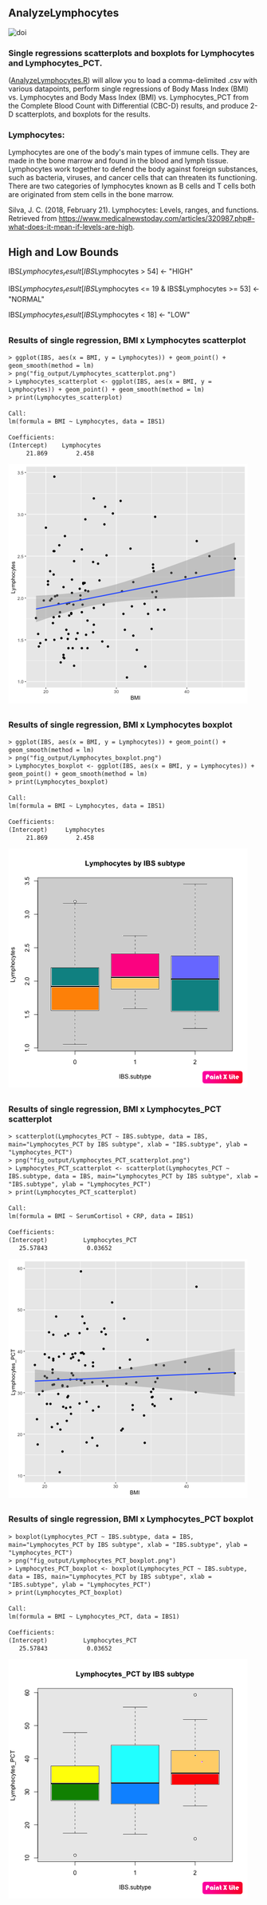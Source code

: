 ## AnalyzeLymphocytes
![doi](../master/Images/zenodo.3373938.svg?sanitize=true)

### Single regressions scatterplots and boxplots for Lymphocytes and Lymphocytes_PCT.
([AnalyzeLymphocytes.R](../master/AnalyzeLymphocytes.R))
will allow you to load a comma-delimited .csv with various datapoints, perform single regressions of Body Mass Index (BMI) vs. Lymphocytes and Body Mass Index (BMI) vs. Lymphocytes_PCT from the Complete Blood Count with Differential (CBC-D) results, and produce 2-D scatterplots, and boxplots for the results. 

### Lymphocytes:
Lymphocytes are one of the body's main types of immune cells. They are made in the bone marrow and found in the blood and lymph tissue. Lymphocytes work together to defend the body against foreign substances, such as bacteria, viruses, and cancer cells that can threaten its functioning. There are two categories of lymphocytes known as B cells and T cells both are originated from stem cells in the bone marrow.
 

Silva, J. C. (2018, February 21). Lymphocytes: Levels, ranges, and functions. Retrieved from https://www.medicalnewstoday.com/articles/320987.php#-what-does-it-mean-if-levels-are-high.


## High and Low Bounds

IBS$Lymphocytes_result[IBS$Lymphocytes > 54] <- "HIGH"

IBS$Lymphocytes_result[IBS$Lymphocytes <= 19 & IBS$Lymphocytes >= 53] <- "NORMAL"

IBS$Lymphocytes_result[IBS$Lymphocytes < 18] <- "LOW"

##
### Results of single regression, BMI x Lymphocytes scatterplot
```
> ggplot(IBS, aes(x = BMI, y = Lymphocytes)) + geom_point() + geom_smooth(method = lm) 
> png("fig_output/Lymphocytes_scatterplot.png")
> Lymphocytes_scatterplot <- ggplot(IBS, aes(x = BMI, y = Lymphocytes)) + geom_point() + geom_smooth(method = lm) 
> print(Lymphocytes_scatterplot)

Call:
lm(formula = BMI ~ Lymphocytes, data = IBS1)

Coefficients:
(Intercept)    Lymphocytes  
     21.869        2.458
```

![](fig_output/Lymphocytes_scatterplot.png)

##
### Results of single regression, BMI x Lymphocytes boxplot
```
> ggplot(IBS, aes(x = BMI, y = Lymphocytes)) + geom_point() + geom_smooth(method = lm) 
> png("fig_output/Lymphocytes_boxplot.png")
> Lymphocytes_boxplot <- ggplot(IBS, aes(x = BMI, y = Lymphocytes)) + geom_point() + geom_smooth(method = lm) 
> print(Lymphocytes_boxplot)

Call:
lm(formula = BMI ~ Lymphocytes, data = IBS1)

Coefficients:
(Intercept)     Lymphocytes  
     21.869        2.458 

```

![](fig_output/Lymphocytes_boxplot.png)


##
### Results of single regression, BMI x Lymphocytes_PCT scatterplot
```
> scatterplot(Lymphocytes_PCT ~ IBS.subtype, data = IBS, main="Lymphocytes_PCT by IBS subtype", xlab = "IBS.subtype", ylab = "Lymphocytes_PCT")
> png("fig_output/Lymphocytes_PCT_scatterplot.png")
> Lymphocytes_PCT_scatterplot <- scatterplot(Lymphocytes_PCT ~ IBS.subtype, data = IBS, main="Lymphocytes_PCT by IBS subtype", xlab = "IBS.subtype", ylab = "Lymphocytes_PCT")
> print(Lymphocytes_PCT_scatterplot)

Call:
lm(formula = BMI ~ SerumCortisol + CRP, data = IBS1)

Coefficients:
(Intercept)          Lymphocytes_PCT  
   25.57843           0.03652 

```

![](fig_output/Lymphocytes_PCT_scatterplot.png)


##
### Results of single regression, BMI x Lymphocytes_PCT boxplot
```
> boxplot(Lymphocytes_PCT ~ IBS.subtype, data = IBS, main="Lymphocytes_PCT by IBS subtype", xlab = "IBS.subtype", ylab = "Lymphocytes_PCT")
> png("fig_output/Lymphocytes_PCT_boxplot.png")
> Lymphocytes_PCT_boxplot <- boxplot(Lymphocytes_PCT ~ IBS.subtype, data = IBS, main="Lymphocytes_PCT by IBS subtype", xlab = "IBS.subtype", ylab = "Lymphocytes_PCT")
> print(Lymphocytes_PCT_boxplot)

Call:
lm(formula = BMI ~ Lymphocytes_PCT, data = IBS1)

Coefficients:
(Intercept)          Lymphocytes_PCT  
   25.57843           0.03652 

```

![](fig_output/Lymphocytes_PCT_boxplot.png)

